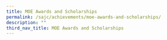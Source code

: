 ```yaml
---
title: MOE Awards and Scholarships
permalink: /sajc/achievements/moe-awards-and-scholarships/
description: ""
third_nav_title: MOE Awards and Scholarships
---
```

